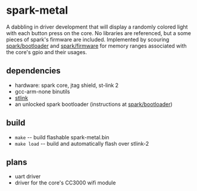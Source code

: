 spark-metal
===========

A dabbling in driver development that will display a randomly colored light with each button press on the core.
No libraries are referenced, but a some pieces of spark's firmware are included.
Implemented by scouring
[spark/bootloader](https://github.com/spark/bootloader)
and [spark/firmware](https://github.com/spark/firmware) for memory ranges associated with the core's gpio and their usages.

dependencies
----

* hardware: spark core, jtag shield, st-link 2
* gcc-arm-none binutils
* [stlink](https://github.com/texane/stlink)
* an unlocked spark bootloader (instructions at [spark/bootloader](https://github.com/spark/bootloader))

build
-----

* `make` -- build flashable spark-metal.bin
* `make load` -- build and automatically flash over stlink-2

plans
-----

* uart driver
* driver for the core's CC3000 wifi module
